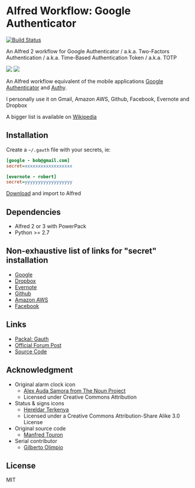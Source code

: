 Alfred Workflow: Google Authenticator
=====================================

[![Build Status](https://travis-ci.org/moul/alfred-workflow-gauth.svg?branch=develop)](https://travis-ci.org/moul/alfred-workflow-gauth)

An Alfred 2 workflow for Google Authenticator / a.k.a. Two-Factors Authentication / a.k.a. Time-Based Authentication Token / a.k.a. TOTP

![](https://raw.github.com/moul/alfred-workflow-gauth/develop/screenshots/anim.gif)
![](https://raw.github.com/moul/alfred-workflow-gauth/develop/screenshots/3.png)

An Alfred workflow equivalent of the mobile applications [Google Authenticator](https://itunes.apple.com/en/app/google-authenticator/id388497605?mt=8) and [Authy](https://www.authy.com).

I personally use it on Gmail, Amazon AWS, Github, Facebook, Evernote and Dropbox

A bigger list is available on [Wikipedia](http://en.wikipedia.org/wiki/Two-step_verification)

Installation
------------

Create a `~/.gauth` file with your secrets, ie:

```ini
[google - bob@gmail.com]
secret=xxxxxxxxxxxxxxxxxx

[evernote - robert]
secret=yyyyyyyyyyyyyyyyyy
```

[Download](https://github.com/moul/alfred-workflow-gauth/raw/master/Google%20Authenticator.alfredworkflow) and import to Alfred

Dependencies
------------

- Alfred 2 or 3 with PowerPack
- Python >= 2.7

Non-exhaustive list of links for "secret" installation
------------------------------------------------------

- [Google](http://www.google.com/landing/2step/)
- [Dropbox](https://www.dropbox.com/help/363/en)
- [Evernote](http://blog.evernote.com/blog/2013/05/30/evernotes-three-new-security-features/)
- [Github](https://github.com/blog/1614-two-factor-authentication)
- [Amazon AWS](http://aws.amazon.com/iam/details/mfa/)
- [Facebook](https://www.facebook.com/settings?tab=security)

Links
-----

- [Packal: Gauth](http://www.packal.org/workflow/gauth)
- [Official Forum Post](http://www.alfredforum.com/topic/4062-gauth-google-authenticator-time-based-two-factor-authentication/)
- [Source Code](https://github.com/moul/alfred-workflow-gauth/)

Acknowledgment
--------------

- Original alarm clock icon
  - [Alex Auda Samora from The Noun Project](http://thenounproject.com/razerk/)
  - Licensed under Creative Commons Attribution
- Status & signs icons
  - [Hereldar Terkenya](http://hereldar.deviantart.com/)
  - Licensed under a Creative Commons Attribution-Share Alike 3.0 License
- Original source code
  - [Manfred Touron](https://github.com/moul)
- Serial contributor
  - [Gilberto Olimpio](https://github.com/golimpio)

License
-------

MIT
